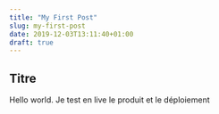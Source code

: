 ```yaml
---
title: "My First Post"
slug: my-first-post
date: 2019-12-03T13:11:40+01:00
draft: true
---
```



## Titre
Hello world.
Je test en live le produit et le déploiement
